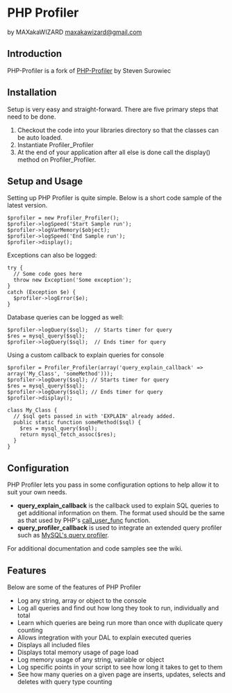 # PHP Profiler #

by MAXakaWIZARD
<maxakawizard@gmail.com>

## Introduction ##
PHP-Profiler is a fork of [PHP-Profiler](https://github.com/steves/PHP-Profiler) by Steven Surowiec

## Installation ##
Setup is very easy and straight-forward. There are five primary steps that need to be done.

1. Checkout the code into your libraries directory so that the classes can be auto loaded.
2. Instantiate Profiler_Profiler
3. At the end of your application after all else is done call the display() method on Profiler_Profiler.

## Setup and Usage ##
Setting up PHP Profiler is quite simple. Below is a short code sample of the latest version.

    $profiler = new Profiler_Profiler();
    $profiler->logSpeed('Start Sample run');
    $profiler->logVarMemory($object);
    $profiler->logSpeed('End Sample run');
    $profiler->display();

Exceptions can also be logged:

    try {
      // Some code goes here
      throw new Exception('Some exception');
    }
    catch (Exception $e) {
      $profiler->logError($e);
    }

Database queries can be logged as well:

    $profiler->logQuery($sql);  // Starts timer for query
    $res = mysql_query($sql);
    $profiler->logQuery($sql);  // Ends timer for query

Using a custom callback to explain queries for console

    $profiler = Profiler_Profiler(array('query_explain_callback' => array('My_Class', 'someMethod')));
    $profiler->logQuery($sql); // Starts timer for query
    $res = mysql_query($sql);
    $profiler->logQuery($sql); // Ends timer for query
    $profiler->display();

    class My_Class {
      // $sql gets passed in with 'EXPLAIN' already added.
      public static function someMethod($sql) {
        $res = mysql_query($sql);
        return mysql_fetch_assoc($res);
      }
    }

## Configuration ##
PHP Profiler lets you pass in some configuration options to help allow it to suit your own needs.

- **query_explain_callback** is the callback used to explain SQL queries to get additional information on them. The format used should be the same as that used by PHP's [call_user_func](http://us2.php.net/call_user_func) function.
- **query_profiler_callback** is used to integrate an extended query profiler such as [MySQL's query profiler](http://wiki.github.com/steves/PHP-Profiler/the-extended-query-profiler).

For additional documentation and code samples see the wiki.

## Features ##
Below are some of the features of PHP Profiler

- Log any string, array or object to the console
- Log all queries and find out how long they took to run, individually and total
- Learn which queries are being run more than once with duplicate query counting
- Allows integration with your DAL to explain executed queries
- Displays all included files
- Displays total memory usage of page load
- Log memory usage of any string, variable or object
- Log specific points in your script to see how long it takes to get to them
- See how many queries on a given page are inserts, updates, selects and deletes with query type counting